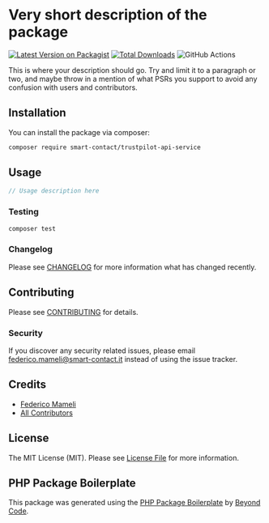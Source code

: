# Very short description of the package

[![Latest Version on Packagist](https://img.shields.io/packagist/v/smart-contact/trustpilot-api-service.svg?style=flat-square)](https://packagist.org/packages/smart-contact/trustpilot-api-service)
[![Total Downloads](https://img.shields.io/packagist/dt/smart-contact/trustpilot-api-service.svg?style=flat-square)](https://packagist.org/packages/smart-contact/trustpilot-api-service)
![GitHub Actions](https://github.com/smart-contact/trustpilot-api-service/actions/workflows/main.yml/badge.svg)

This is where your description should go. Try and limit it to a paragraph or two, and maybe throw in a mention of what PSRs you support to avoid any confusion with users and contributors.

## Installation

You can install the package via composer:

```bash
composer require smart-contact/trustpilot-api-service
```

## Usage

```php
// Usage description here
```

### Testing

```bash
composer test
```

### Changelog

Please see [CHANGELOG](CHANGELOG.md) for more information what has changed recently.

## Contributing

Please see [CONTRIBUTING](CONTRIBUTING.md) for details.

### Security

If you discover any security related issues, please email federico.mameli@smart-contact.it instead of using the issue tracker.

## Credits

-   [Federico Mameli](https://github.com/smart-contact)
-   [All Contributors](../../contributors)

## License

The MIT License (MIT). Please see [License File](LICENSE.md) for more information.

## PHP Package Boilerplate

This package was generated using the [PHP Package Boilerplate](https://laravelpackageboilerplate.com) by [Beyond Code](http://beyondco.de/).
